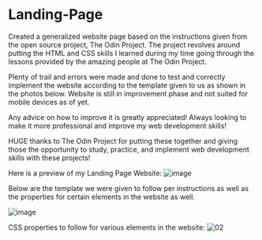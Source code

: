 # Landing-Page
Created a generalized website page based on the instructions given from the open source project, The Odin Project.
The project revolves around putting the HTML and CSS skills I learned during my time going through the lessons provided by the amazing people at The Odin Project.

Plenty of trail and errors were made and done to test and correctly implement the website according to the template given to us as shown in the photos below.
Website is still in improvement phase and not suited for mobile devices as of yet.

Any advice on how to improve it is greatly appreciated! Always looking to make it more professional and improve my web development skills!

HUGE thanks to The Odin Project for putting these together and giving those the opportunity to study, practice, and implement web development skills with these projects!

Here is a preview of my Landing Page Website:
![image](https://github.com/user-attachments/assets/d162a4b9-fc4e-4a48-97d5-37a06c77bdfb)


 Below are the template we were given to follow per instructions as well as the properties for certain elements in the website as well.

![image](https://github.com/user-attachments/assets/5552dae0-9c1b-4ce7-acc3-68411643c0b8)

CSS properties to follow for various elements in the website:
![02](https://github.com/user-attachments/assets/b7feba89-05a6-46e1-a600-c9fcda9f96aa)

